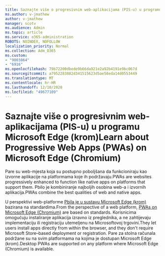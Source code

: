 ```yaml
---
title: Saznajte više o progresivnim web-aplikacijama (PIS-u) u programu Microsoft Edge (krom)
ms.author: v-jmathew
author: v-jmathew
manager: scotv
ms.audience: Admin
ms.topic: article
ms.service: o365-administration
ROBOTS: NOINDEX, NOFOLLOW
localization_priority: Normal
ms.collection: Adm_O365
ms.custom:
- "9003864"
- "6916"
ms.openlocfilehash: 79b72200dbede9b66da921e2a92b4191e9bc067d
ms.sourcegitcommit: a7952283882d341515623d5ae58eda14d0553449
ms.translationtype: MT
ms.contentlocale: hr-HR
ms.lasthandoff: 12/10/2020
ms.locfileid: "49677109"
---
```

# <a name="learn-about-progressive-web-apps-pwas-on-microsoft-edge-chromium"></a><span data-ttu-id="67902-102">Saznajte više o progresivnim web-aplikacijama (PIS-u) u programu Microsoft Edge (krom)</span><span class="sxs-lookup"><span data-stu-id="67902-102">Learn about Progressive Web Apps (PWAs) on Microsoft Edge (Chromium)</span></span>

<span data-ttu-id="67902-103">Pare su web-mjesta koja su postupno poboljšana da funkcioniraju kao izvorne aplikacije na platformama koje ih podržavaju.</span><span class="sxs-lookup"><span data-stu-id="67902-103">PWAs are websites progressively enhanced to function like native apps on platforms that support them.</span></span> <span data-ttu-id="67902-104">Pbilo je kombiniranje najboljih osobina web-a i izvornih aplikacija.</span><span class="sxs-lookup"><span data-stu-id="67902-104">PWAs combine the best qualities of web and native apps.</span></span>

<span data-ttu-id="67902-105">U perspektivi web-platforme [Pbila je u sustavu Microsoft Edge (krom)](https://go.microsoft.com/fwlink/?linkid=2135193) bazirana na standardima.</span><span class="sxs-lookup"><span data-stu-id="67902-105">From the perspective of a web platform, [PWAs on Microsoft Edge (Chromium)](https://go.microsoft.com/fwlink/?linkid=2135193) are based on standards.</span></span> <span data-ttu-id="67902-106">Korisnicima omogućuju instaliranje aplikacija izravno iz preglednika, a ne zahtijevaju implementaciju ili registraciju utemeljenu na Microsoftovoj trgovini.</span><span class="sxs-lookup"><span data-stu-id="67902-106">They let users install apps directly from within the browser, and they don't require Microsoft Store–based deployment or registration.</span></span> <span data-ttu-id="67902-107">Pare za stolna računala podržane su na svim platformama na kojima je dostupan Microsoft Edge (krom).</span><span class="sxs-lookup"><span data-stu-id="67902-107">Desktop PWAs are supported on any platform where Microsoft Edge (Chromium) is available.</span></span>
